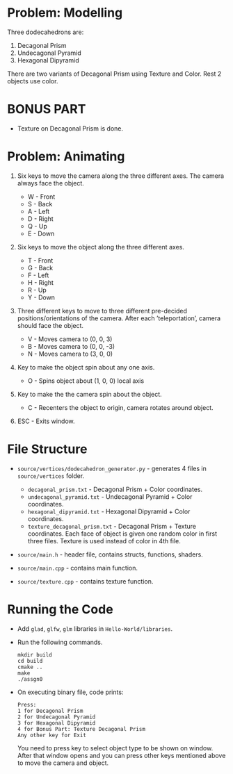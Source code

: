 # Problem: Modelling

Three dodecahedrons are:
1. Decagonal Prism
2. Undecagonal Pyramid
3. Hexagonal Dipyramid

There are two variants of Decagonal Prism using Texture and Color. Rest 2 objects use color.


# BONUS PART

- Texture on Decagonal Prism is done.


# Problem: Animating

1. Six keys to move the camera along the three different axes. The camera always face the object.
    - W - Front
    - S - Back
    - A - Left
    - D - Right
    - Q - Up
    - E - Down

2. Six keys to move the object along the three different axes.
    - T - Front
    - G - Back
    - F - Left
    - H - Right
    - R - Up
    - Y - Down

3. Three different keys to move to three different pre-decided positions/orientations of the camera. After each ’teleportation’, camera should face the object.
    - V - Moves camera to (0, 0, 3)
    - B - Moves camera to (0, 0, -3)
    - N - Moves camera to (3, 0, 0)

4. Key to make the object spin about any one axis.
    - O - Spins object about (1, 0, 0) local axis

5. Key to make the the camera spin about the object.
    - C - Recenters the object to origin, camera rotates around object.

6. ESC - Exits window.


# File Structure

- `source/vertices/dodecahedron_generator.py` - generates 4 files in `source/vertices` folder. 
    - `decagonal_prism.txt` - Decagonal Prism + Color coordinates.
    - `undecagonal_pyramid.txt` - Undecagonal Pyramid + Color coordinates.
    - `hexagonal_dipyramid.txt` - Hexagonal Dipyramid + Color coordinates.
    - `texture_decagonal_prism.txt` - Decagonal Prism + Texture coordinates.
    Each face of object is given one random color in first three files. Texture is used instead of color in 4th file.

- `source/main.h` - header file, contains structs, functions, shaders.

- `source/main.cpp` - contains main function. 

- `source/texture.cpp` - contains texture function.


# Running the Code

- Add `glad`, `glfw`, `glm` libraries in `Hello-World/libraries`.

- Run the following commands.
    ```
    mkdir build
    cd build
    cmake ..
    make
    ./assgn0
    ```

- On executing binary file, code prints:
    ```
    Press:
    1 for Decagonal Prism
    2 for Undecagonal Pyramid
    3 for Hexagonal Dipyramid
    4 for Bonus Part: Texture Decagonal Prism
    Any other key for Exit
    ```
    You need to press key to select object type to be shown on window. After that window opens and you can press other keys mentioned above to move the camera and object.